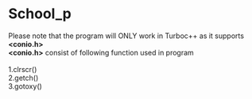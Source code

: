# School_p
Please note that the program will ONLY work in Turboc++ as it supports <b><conio.h></b><br>
<b><conio.h></b> consist of following function used in program<br><br>
1.clrscr()<br>
2.getch()<br>
3.gotoxy()<br>
